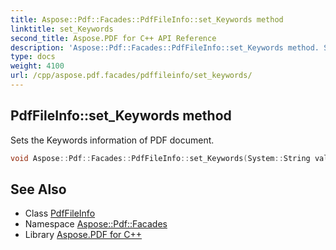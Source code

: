 ```yaml
---
title: Aspose::Pdf::Facades::PdfFileInfo::set_Keywords method
linktitle: set_Keywords
second_title: Aspose.PDF for C++ API Reference
description: 'Aspose::Pdf::Facades::PdfFileInfo::set_Keywords method. Sets the Keywords information of PDF document in C++.'
type: docs
weight: 4100
url: /cpp/aspose.pdf.facades/pdffileinfo/set_keywords/
---
```

## PdfFileInfo::set_Keywords method


Sets the Keywords information of PDF document.

```cpp
void Aspose::Pdf::Facades::PdfFileInfo::set_Keywords(System::String value)
```

## See Also

* Class [PdfFileInfo](../)
* Namespace [Aspose::Pdf::Facades](../../)
* Library [Aspose.PDF for C++](../../../)
